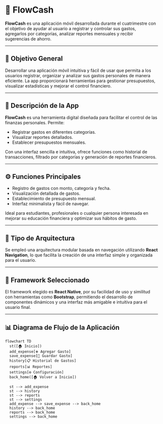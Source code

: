 # 💸 FlowCash

**FlowCash** es una aplicación móvil desarrollada durante el cuatrimestre con el objetivo de ayudar al usuario a registrar y controlar sus gastos, agregarlos por categorías, analizar reportes mensuales y recibir sugerencias de ahorro.

---

## 🎯 Objetivo General

Desarrollar una aplicación móvil intuitiva y fácil de usar que permita a los usuarios registrar, organizar y analizar sus gastos personales de manera eficiente. La app proporcionará herramientas para gestionar presupuestos, visualizar estadísticas y mejorar el control financiero.

---

## 📱 Descripción de la App

**FlowCash** es una herramienta digital diseñada para facilitar el control de las finanzas personales. Permite:

- Registrar gastos en diferentes categorías.
- Visualizar reportes detallados.
- Establecer presupuestos mensuales.

Con una interfaz sencilla e intuitiva, ofrece funciones como historial de transacciones, filtrado por categorías y generación de reportes financieros.

---

## ⚙️ Funciones Principales

- Registro de gastos con monto, categoría y fecha.
- Visualización detallada de gastos.
- Establecimiento de presupuesto mensual.
- Interfaz minimalista y fácil de navegar.

Ideal para estudiantes, profesionales o cualquier persona interesada en mejorar su educación financiera y optimizar sus hábitos de gasto.

---

## 🧱 Tipo de Arquitectura

Se empleó una arquitectura modular basada en navegación utilizando **React Navigation**, lo que facilita la creación de una interfaz simple y organizada para el usuario.

---

## 🧰 Framework Seleccionado

El framework elegido es **React Native**, por su facilidad de uso y similitud con herramientas como **Bootstrap**, permitiendo el desarrollo de componentes dinámicos y una interfaz más amigable e intuitiva para el usuario final.

---

## 📊 Diagrama de Flujo de la Aplicación

```mermaid
flowchart TD
  st([🏠 Inicio])
  add_expense[➕ Agregar Gasto]
  save_expense[💾 Guardar Gasto]
  history[📋 Historial de Gastos]
  reports[📊 Reportes]
  settings[⚙️ Configuración]
  back_home([🏠 Volver a Inicio])

  st --> add_expense
  st --> history
  st --> reports
  st --> settings
  add_expense --> save_expense --> back_home
  history --> back_home
  reports --> back_home
  settings --> back_home

